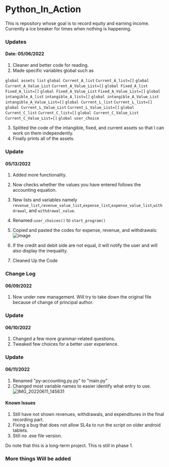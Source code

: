 # Python_In_Action
This is repository whose goal is to record equity and earning income. 
Currently a ice breaker for times when nothing is happening.

### Updates
#### Date: 05/06/2022
1. Cleaner and better code for reading.
2. Made specific variables global such as
  
`global assets list`
`global Current_A_list`
`Current_A_list=[]`
`global Current_A_Value_List`
`Current_A_Value_List=[]`
`global Fixed_A_list`
`Fixed_A_list=[]`
`global Fixed_A_Value_List`
`Fixed_A_Value_List=[]`
`global intangible_A_list`
`intangible_A_list=[]`
`global intangible_A_Value_List`
`intangible_A_Value_List=[]`
`global Current_L_list`
`Current_L_list=[]`
`global Current_L_Value_List`
`Current_L_Value_List=[]`
`global Current_C_list`
`Current_C_list=[]`
`global Current_C_Value_List`
`Current_C_Value_List=[]`
`global user_choice`

3. Splitted the code of the intangible, fixed, and current assets so that I can work on them independently. 
4. Finally prints all of the assets.

### Update
#### 05/13/2022
1. Added more functionality.
2. Now checks whether the values you have entered follows the accounting equation.
3. New lists and variables namely `revenue_list`,`revenue_value_list`,`expense_list`,`expense_value_list`,`withdrawal`, and `withdrawal_value`.
4. Renamed `user_choices()` to `start_program()`
5. Copied and pasted the codes for expense, revenue, and withdrawals:
![image](https://user-images.githubusercontent.com/99703611/168235222-52cf0412-92a2-4214-a0cd-2bea9615aa81.png)

6. If the credit and debit side are not equal, it will notify the user and will also display the inequality.
7. Cleaned Up the Code

### Change Log
#### 06/09/2022
1. Now under new management. Will try to take down the original file because of change of principal author.

### Update
#### 06/10/2022
1. Changed a few more grammar-related questions.
2. Tweaked few choices for a better user experience.

### Update
#### 06/11/2022
1. Renamed "py-accounting.py.py" to "main.py"
2. Changed most variable names to easier identify what entry to use.
![IMG_20220611_145831](https://user-images.githubusercontent.com/107169094/173177280-da0e0709-8e9e-46e0-86cb-797ed3070553.jpg)



#### Known Issues
1. Still have not shown revenues, withdrawals, and expenditures in the final recording part.
2. Fixing a bug that does not allow SL4a to run the script on older android tablets.
3. Still no .exe file version.

Do note that this is a long-term project. This is still in phase 1. 
### More things Will be added
